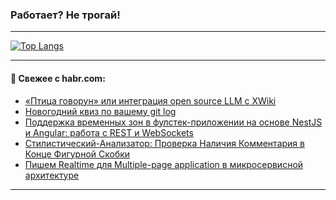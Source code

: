 ### Работает? Не трогай!

---
<!--
#### 🛠️ Technical stack:

![Java](https://img.shields.io/badge/Java-informational?logo=Oracle&style=flat&logoColor=white&color=FF4500)
![Kotlin](https://img.shields.io/badge/Kotlin-informational?logo=Kotlin&style=flat&logoColor=white&color=774D97)
![TS](https://img.shields.io/badge/TypeScript-informational?logo=typeScript&style=flat&logoColor=black&color=017acc)
![Python](https://img.shields.io/badge/Python-informational?logo=Python&style=flat&logoColor=black&color=ffdd54) <br>
![Spring](https://img.shields.io/badge/Spring-informational?logo=Spring&style=flat&logoColor=white&color=6DB33F) 
![SpringBoot](https://img.shields.io/badge/SpringBoot-informational?logo=SpringBoot&style=flat&logoColor=white&color=6DB33F)
![Nest](https://img.shields.io/badge/NestJS-informational?logo=NestJS&style=flat&logoColor=white&color=E0234E) 
![NodeJS](https://img.shields.io/badge/NodeJS-informational?logo=node.js&style=flat&logoColor=white&color=70A760)<br>
![PostgreSQL](https://img.shields.io/badge/PostgreSQL-informational?logo=PostgreSQL&style=flat&logoColor=white&color=DAA520)
![MongoDB](https://img.shields.io/badge/MongoDB-informational?logo=MongoDB&style=flat&logoColor=white&color=870000)
![Apache](https://img.shields.io/badge/Apache-informational?logo=apache&style=flat&logoColor=white&color=f74e28)

___ 
-->

<!--- #### 🛠️ : --->

[![Top Langs](https://github-readme-stats-82jvfl3w3-advtsettinggmailcoms-projects.vercel.app/api/top-langs/?username=zloylis&langs_count=10&hide_title=true&title_color=e6edf3&size_weight=0.5&count_weight=0.5&layout=compact&hide_progress=true&hide_border=true&theme=dracula)](https://github.com/zloylis)

<!---


####  :octocat:&nbsp;&nbsp; Статистика:

![GitHub stats](https://github-readme-stats-u2qms2cxw-advtsettinggmailcoms-projects.vercel.app/api?username=zloylis&show_icons=true&hide_border=true&theme=dracula&title_color=e6edf3&include_all_commits=true&count_private=true&hide_rank=false&hide_title=true&rank_icon=github)
-->
---

#### 💬 Свежее с habr.com:

<!-- BLOG-POST-LIST:START -->
- [«Птица говорун» или интеграция open source LLM с XWiki](https://habr.com/ru/articles/865482/?utm_source=habrahabr&utm_medium=rss&utm_campaign=865482)
- [Новогодний квиз по вашему git log](https://habr.com/ru/articles/863280/?utm_source=habrahabr&utm_medium=rss&utm_campaign=863280)
- [Поддержка временных зон в фулстек-приложении на основе NestJS и Angular: работа с REST и WebSockets](https://habr.com/ru/articles/866204/?utm_source=habrahabr&utm_medium=rss&utm_campaign=866204)
- [Стилистический-Анализатор: Проверка Наличия Комментария в Конце Фигурной Скобки](https://habr.com/ru/articles/865536/?utm_source=habrahabr&utm_medium=rss&utm_campaign=865536)
- [Пишем Realtime для Multiple-page application в микросервисной архитектуре](https://habr.com/ru/articles/866130/?utm_source=habrahabr&utm_medium=rss&utm_campaign=866130)
<!-- BLOG-POST-LIST:END -->

---
